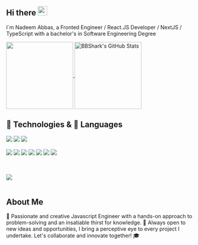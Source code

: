## Hi there <img src="https://media.giphy.com/media/hvRJCLFzcasrR4ia7z/giphy.gif" width="25px"></a>

I´m Nadeem Abbas, a Fronted Engineer / React.JS Developer / NextJS / TypeScript with a bachelor's in Software Engineering Degree
<p>
  <a href="https://github.com/nadeemabbas0474" >
    <img align="center" src="https://github-readme-stats.vercel.app/api/top-langs/?layout=compact&username=nadeemabbas0474&hide=java,html&title_color=ffffff&text_color=c9cacc&icon_color=2bbc8a&bg_color=1d1f21" height="180px"/>
  </a>
  <a href="https://github.com/nadeemabbas0474" >
    <img align="center" src="https://github-readme-stats.vercel.app/api?username=nadeemabbas0474&show_icons=true&line_height=27&count_private=true&title_color=ffffff&text_color=c9cacc&icon_color=2bbc8a&bg_color=1d1f21" alt="BBShark's GitHub Stats" height="180px"/>
  </a>
 </p>

## 🔧 Technologies & 📖 Languages

<div display="flex">
  <img src="https://img.shields.io/badge/HTML5-E34F26?style=for-the-badge&logo=html5&logoColor=white">
  <img src="https://img.shields.io/badge/CSS3-1572B6?style=for-the-badge&logo=css3&logoColor=white">
  <img src="https://img.shields.io/badge/JavaScript-F7DF1E?style=for-the-badge&logo=javascript&logoColor=black">
  <br/>
  <br/>
  <img src="https://img.shields.io/badge/-VS%20Code-007ACC?style=flat-square&logo=visual-studio-code">
  <img src="https://img.shields.io/badge/-MatrialUI-0081CB?style=flat-square&logo=material-UI">
  <img src="https://img.shields.io/badge/TypeScript-007ACC?style=for-the-badge&logo=typescript&logoColor=white">
  <img src="https://img.shields.io/badge/React-20232A?style=for-the-badge&logo=react&logoColor=61DAFB">
  <img src="https://img.shields.io/badge/Redux-339933?style=for-the-badge&logo=nodedotjs&logoColor=white">
  <img src="https://img.shields.io/badge/next-339933?style=for-the-badge&logo=next.js&logoColor=white">
  <img src="https://img.shields.io/badge/Git-F05032?style=for-the-badge&logo=git&logoColor=white">
<div/>

<br></br>
    <img src="https://activity-graph.herokuapp.com/graph?username=nadeemabbas0474&theme=redical&hide_border=true">
<br></br>

## About Me

🥇 Passionate and creative Javascript Engineer with a hands-on approach to problem-solving and an insatiable thirst for knowledge. 🎨 Always open to new ideas and opportunities, I bring a perceptive eye to every project I undertake. Let's collaborate and innovate together! 🎓
